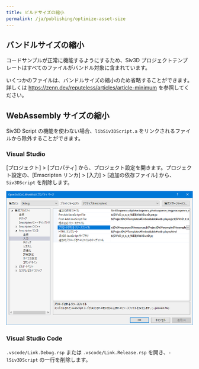 ```yaml
---
title: ビルドサイズの縮小
permalink: /ja/publishing/optimize-asset-size
---
```


## バンドルサイズの縮小

コードサンプルが正常に機能するようにするため、Siv3D プロジェクトテンプレートはすべてのファイルがバンドル対象に含まれています。

いくつかのファイルは、バンドルサイズの縮小のため省略することができます。詳しくは <https://zenn.dev/reputeless/articles/article-minimum> を参照してください。

## WebAssembly サイズの縮小

Siv3D Script の機能を使わない場合、`libSiv3DScript.a` をリンクされるファイルから除外することができます。

### Visual Studio

[プロジェクト] > [プロパティ] から、プロジェクト設定を開きます。プロジェクト設定の、[Emscripten リンカ] > [入力] > [追加の依存ファイル] から、`Siv3DScript` を削除します。

![preload-files-on-visual-studio.png](/assets/img/building/web-specific-notes/preload-files-on-visual-studio.png)

### Visual Studio Code

`.vscode/Link.Debug.rsp` または `.vscode/Link.Release.rsp` を開き、`-lSiv3DScript` の一行を削除します。
